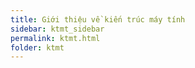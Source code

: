 ```yaml
---
title: Giới thiệu về kiến trúc máy tính
sidebar: ktmt_sidebar
permalink: ktmt.html
folder: ktmt
---
```

